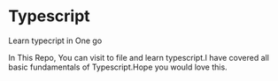 # Typescript
Learn typecript in One go

In This Repo, You can visit to file and learn typescript.I have covered all basic fundamentals of Typescript.Hope you would love this.
